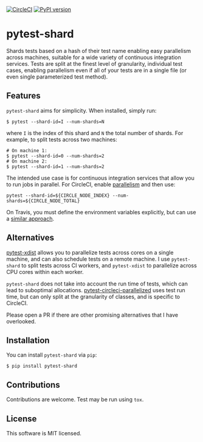 [![CircleCI](https://circleci.com/gh/AdamGleave/pytest-shard.svg?style=svg)](https://circleci.com/gh/AdamGleave/pytest-shard)
[![PyPI version](https://badge.fury.io/py/pytest-shard.svg)](https://badge.fury.io/py/pytest-shard)

# pytest-shard

Shards tests based on a hash of their test name enabling easy parallelism across machines, suitable for a wide variety of continuous integration services. Tests are split at the finest level of granularity, individual test cases, enabling parallelism even if all of your tests are in a single file (or even single parameterized test method).

## Features

`pytest-shard` aims for simplicity. When installed, simply run:

```
$ pytest --shard-id=I --num-shards=N
```

where `I` is the index of this shard and `N` the total number of shards. For example, to split tests across two machines:

```
# On machine 1:
$ pytest --shard-id=0 --num-shards=2
# On machine 2:
$ pytest --shard-id=1 --num-shards=2
```

The intended use case is for continuous integration services that allow you to run jobs in parallel. For CircleCI, enable [parallelism](https://circleci.com/docs/2.0/parallelism-faster-jobs/) and then use:
```
pytest --shard-id=${CIRCLE_NODE_INDEX} --num-shards=${CIRCLE_NODE_TOTAL}
```

On Travis, you must define the environment variables explicitly, but can use a [similar approach](https://docs.travis-ci.com/user/speeding-up-the-build/).

## Alternatives

[pytest-xdist](https://github.com/pytest-dev/pytest-xdist) allows you to parallelize tests across cores on a single machine, and can also schedule tests on a remote machine. I use `pytest-shard` to split tests across CI workers, and `pytest-xdist` to parallelize across CPU cores within each worker.

`pytest-shard` does not take into account the run time of tests, which can lead to suboptimal allocations. [pytest-circleci-parallelized](https://github.com/ryanwilsonperkin/pytest-circleci-parallelized) uses test run time, but can only split at the granularity of classes, and is specific to CircleCI.

Please open a PR if there are other promising alternatives that I have overlooked.

## Installation

You can install `pytest-shard` via `pip`:

```
$ pip install pytest-shard
```

## Contributions

Contributions are welcome. Test may be run using `tox`.

## License

This software is MIT licensed.
